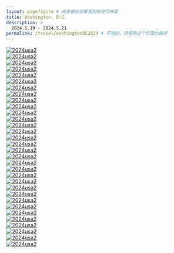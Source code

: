 ```yaml
---
layout: pagefigure # 或者是你想要使用的任何布局
title: Washington, D.C.
description: >
  2024.5.19 - 2024.5.21
permalink: /travel/washingtonDC2024 # 可选的，链接到这个页面的路径
---
```


<div class="figure-grid">
<div class="figure-grid-sizer"></div>
<div class="figure-grid-item">
        <a href="https://hobbyfigure.rayleigh-lin.top/2024usa2/_RAY5962.webp" data-lightbox="roadtrip" class="image-link">
        <img class="lozad" 
             data-src="https://hobbyfigure.rayleigh-lin.top/2024usa2c/_RAY5962.webp"
             alt="2024usa2"/>
        </a>
</div>
<div class="figure-grid-item">
        <a href="https://hobbyfigure.rayleigh-lin.top/2024usa2/_RAY5975.webp" data-lightbox="roadtrip" class="image-link">
        <img class="lozad" 
             data-src="https://hobbyfigure.rayleigh-lin.top/2024usa2c/_RAY5975.webp"
             alt="2024usa2"/>
        </a>
</div>
<div class="figure-grid-item">
        <a href="https://hobbyfigure.rayleigh-lin.top/2024usa2/_RAY5983.webp" data-lightbox="roadtrip" class="image-link">
        <img class="lozad" 
             data-src="https://hobbyfigure.rayleigh-lin.top/2024usa2c/_RAY5983.webp"
             alt="2024usa2"/>
        </a>
</div>
<div class="figure-grid-item">
        <a href="https://hobbyfigure.rayleigh-lin.top/2024usa2/_RAY5990.webp" data-lightbox="roadtrip" class="image-link">
        <img class="lozad" 
             data-src="https://hobbyfigure.rayleigh-lin.top/2024usa2c/_RAY5990.webp"
             alt="2024usa2"/>
        </a>
</div>
<div class="figure-grid-item">
        <a href="https://hobbyfigure.rayleigh-lin.top/2024usa2/_RAY6006.webp" data-lightbox="roadtrip" class="image-link">
        <img class="lozad" 
             data-src="https://hobbyfigure.rayleigh-lin.top/2024usa2c/_RAY6006.webp"
             alt="2024usa2"/>
        </a>
</div>
<div class="figure-grid-item">
        <a href="https://hobbyfigure.rayleigh-lin.top/2024usa2/_RAY6011.webp" data-lightbox="roadtrip" class="image-link">
        <img class="lozad" 
             data-src="https://hobbyfigure.rayleigh-lin.top/2024usa2c/_RAY6011.webp"
             alt="2024usa2"/>
        </a>
</div>
<div class="figure-grid-item">
        <a href="https://hobbyfigure.rayleigh-lin.top/2024usa2/_RAY6020.webp" data-lightbox="roadtrip" class="image-link">
        <img class="lozad" 
             data-src="https://hobbyfigure.rayleigh-lin.top/2024usa2c/_RAY6020.webp"
             alt="2024usa2"/>
        </a>
</div>
<div class="figure-grid-item">
        <a href="https://hobbyfigure.rayleigh-lin.top/2024usa2/_RAY6022.webp" data-lightbox="roadtrip" class="image-link">
        <img class="lozad" 
             data-src="https://hobbyfigure.rayleigh-lin.top/2024usa2c/_RAY6022.webp"
             alt="2024usa2"/>
        </a>
</div>
<div class="figure-grid-item">
        <a href="https://hobbyfigure.rayleigh-lin.top/2024usa2/_RAY6036.webp" data-lightbox="roadtrip" class="image-link">
        <img class="lozad" 
             data-src="https://hobbyfigure.rayleigh-lin.top/2024usa2c/_RAY6036.webp"
             alt="2024usa2"/>
        </a>
</div>
<div class="figure-grid-item">
        <a href="https://hobbyfigure.rayleigh-lin.top/2024usa2/_RAY6038.webp" data-lightbox="roadtrip" class="image-link">
        <img class="lozad" 
             data-src="https://hobbyfigure.rayleigh-lin.top/2024usa2c/_RAY6038.webp"
             alt="2024usa2"/>
        </a>
</div>
<div class="figure-grid-item">
        <a href="https://hobbyfigure.rayleigh-lin.top/2024usa2/_RAY6041.webp" data-lightbox="roadtrip" class="image-link">
        <img class="lozad" 
             data-src="https://hobbyfigure.rayleigh-lin.top/2024usa2c/_RAY6041.webp"
             alt="2024usa2"/>
        </a>
</div>
<div class="figure-grid-item">
        <a href="https://hobbyfigure.rayleigh-lin.top/2024usa2/_RAY6045.webp" data-lightbox="roadtrip" class="image-link">
        <img class="lozad" 
             data-src="https://hobbyfigure.rayleigh-lin.top/2024usa2c/_RAY6045.webp"
             alt="2024usa2"/>
        </a>
</div>
<div class="figure-grid-item">
        <a href="https://hobbyfigure.rayleigh-lin.top/2024usa2/_RAY6065.webp" data-lightbox="roadtrip" class="image-link">
        <img class="lozad" 
             data-src="https://hobbyfigure.rayleigh-lin.top/2024usa2c/_RAY6065.webp"
             alt="2024usa2"/>
        </a>
</div>
<div class="figure-grid-item">
        <a href="https://hobbyfigure.rayleigh-lin.top/2024usa2/_RAY6073.webp" data-lightbox="roadtrip" class="image-link">
        <img class="lozad" 
             data-src="https://hobbyfigure.rayleigh-lin.top/2024usa2c/_RAY6073.webp"
             alt="2024usa2"/>
        </a>
</div>
<div class="figure-grid-item">
        <a href="https://hobbyfigure.rayleigh-lin.top/2024usa2/_RAY6080.webp" data-lightbox="roadtrip" class="image-link">
        <img class="lozad" 
             data-src="https://hobbyfigure.rayleigh-lin.top/2024usa2c/_RAY6080.webp"
             alt="2024usa2"/>
        </a>
</div>
<div class="figure-grid-item">
        <a href="https://hobbyfigure.rayleigh-lin.top/2024usa2/_RAY6088.webp" data-lightbox="roadtrip" class="image-link">
        <img class="lozad" 
             data-src="https://hobbyfigure.rayleigh-lin.top/2024usa2c/_RAY6088.webp"
             alt="2024usa2"/>
        </a>
</div>
<div class="figure-grid-item">
        <a href="https://hobbyfigure.rayleigh-lin.top/2024usa2/_RAY6092.webp" data-lightbox="roadtrip" class="image-link">
        <img class="lozad" 
             data-src="https://hobbyfigure.rayleigh-lin.top/2024usa2c/_RAY6092.webp"
             alt="2024usa2"/>
        </a>
</div>
<div class="figure-grid-item">
        <a href="https://hobbyfigure.rayleigh-lin.top/2024usa2/_RAY6098.webp" data-lightbox="roadtrip" class="image-link">
        <img class="lozad" 
             data-src="https://hobbyfigure.rayleigh-lin.top/2024usa2c/_RAY6098.webp"
             alt="2024usa2"/>
        </a>
</div>
<div class="figure-grid-item">
        <a href="https://hobbyfigure.rayleigh-lin.top/2024usa2/_RAY6103.webp" data-lightbox="roadtrip" class="image-link">
        <img class="lozad" 
             data-src="https://hobbyfigure.rayleigh-lin.top/2024usa2c/_RAY6103.webp"
             alt="2024usa2"/>
        </a>
</div>
<div class="figure-grid-item">
        <a href="https://hobbyfigure.rayleigh-lin.top/2024usa2/_RAY6122.webp" data-lightbox="roadtrip" class="image-link">
        <img class="lozad" 
             data-src="https://hobbyfigure.rayleigh-lin.top/2024usa2c/_RAY6122.webp"
             alt="2024usa2"/>
        </a>
</div>
<div class="figure-grid-item">
        <a href="https://hobbyfigure.rayleigh-lin.top/2024usa2/_RAY6127.webp" data-lightbox="roadtrip" class="image-link">
        <img class="lozad" 
             data-src="https://hobbyfigure.rayleigh-lin.top/2024usa2c/_RAY6127.webp"
             alt="2024usa2"/>
        </a>
</div>
<div class="figure-grid-item">
        <a href="https://hobbyfigure.rayleigh-lin.top/2024usa2/_RAY6135.webp" data-lightbox="roadtrip" class="image-link">
        <img class="lozad" 
             data-src="https://hobbyfigure.rayleigh-lin.top/2024usa2c/_RAY6135.webp"
             alt="2024usa2"/>
        </a>
</div>
<div class="figure-grid-item">
        <a href="https://hobbyfigure.rayleigh-lin.top/2024usa2/_RAY6137.webp" data-lightbox="roadtrip" class="image-link">
        <img class="lozad" 
             data-src="https://hobbyfigure.rayleigh-lin.top/2024usa2c/_RAY6137.webp"
             alt="2024usa2"/>
        </a>
</div>
<div class="figure-grid-item">
        <a href="https://hobbyfigure.rayleigh-lin.top/2024usa2/_RAY6138.webp" data-lightbox="roadtrip" class="image-link">
        <img class="lozad" 
             data-src="https://hobbyfigure.rayleigh-lin.top/2024usa2c/_RAY6138.webp"
             alt="2024usa2"/>
        </a>
</div>
<div class="figure-grid-item">
        <a href="https://hobbyfigure.rayleigh-lin.top/2024usa2/_RAY6141.webp" data-lightbox="roadtrip" class="image-link">
        <img class="lozad" 
             data-src="https://hobbyfigure.rayleigh-lin.top/2024usa2c/_RAY6141.webp"
             alt="2024usa2"/>
        </a>
</div>
<div class="figure-grid-item">
        <a href="https://hobbyfigure.rayleigh-lin.top/2024usa2/_RAY6144.webp" data-lightbox="roadtrip" class="image-link">
        <img class="lozad" 
             data-src="https://hobbyfigure.rayleigh-lin.top/2024usa2c/_RAY6144.webp"
             alt="2024usa2"/>
        </a>
</div>
<div class="figure-grid-item">
        <a href="https://hobbyfigure.rayleigh-lin.top/2024usa2/_RAY6151.webp" data-lightbox="roadtrip" class="image-link">
        <img class="lozad" 
             data-src="https://hobbyfigure.rayleigh-lin.top/2024usa2c/_RAY6151.webp"
             alt="2024usa2"/>
        </a>
</div>
<div class="figure-grid-item">
        <a href="https://hobbyfigure.rayleigh-lin.top/2024usa2/_RAY6158.webp" data-lightbox="roadtrip" class="image-link">
        <img class="lozad" 
             data-src="https://hobbyfigure.rayleigh-lin.top/2024usa2c/_RAY6158.webp"
             alt="2024usa2"/>
        </a>
</div>
<div class="figure-grid-item">
        <a href="https://hobbyfigure.rayleigh-lin.top/2024usa2/_RAY6173.webp" data-lightbox="roadtrip" class="image-link">
        <img class="lozad" 
             data-src="https://hobbyfigure.rayleigh-lin.top/2024usa2c/_RAY6173.webp"
             alt="2024usa2"/>
        </a>
</div>
<div class="figure-grid-item">
        <a href="https://hobbyfigure.rayleigh-lin.top/2024usa2/_RAY6194.webp" data-lightbox="roadtrip" class="image-link">
        <img class="lozad" 
             data-src="https://hobbyfigure.rayleigh-lin.top/2024usa2c/_RAY6194.webp"
             alt="2024usa2"/>
        </a>
</div>
<div class="figure-grid-item">
        <a href="https://hobbyfigure.rayleigh-lin.top/2024usa2/_RAY6196.webp" data-lightbox="roadtrip" class="image-link">
        <img class="lozad" 
             data-src="https://hobbyfigure.rayleigh-lin.top/2024usa2c/_RAY6196.webp"
             alt="2024usa2"/>
        </a>
</div>
<div class="figure-grid-item">
        <a href="https://hobbyfigure.rayleigh-lin.top/2024usa2/_RAY6225.webp" data-lightbox="roadtrip" class="image-link">
        <img class="lozad" 
             data-src="https://hobbyfigure.rayleigh-lin.top/2024usa2c/_RAY6225.webp"
             alt="2024usa2"/>
        </a>
</div>
</div>